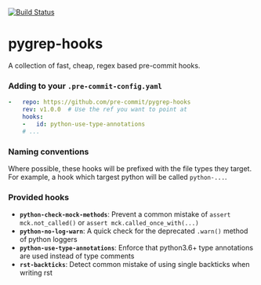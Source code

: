 [![Build Status](https://travis-ci.org/pre-commit/pygrep-hooks.svg?branch=master)](https://travis-ci.org/pre-commit/pygrep-hooks)

pygrep-hooks
============

A collection of fast, cheap, regex based pre-commit hooks.


### Adding to your `.pre-commit-config.yaml`

```yaml
-   repo: https://github.com/pre-commit/pygrep-hooks
    rev: v1.0.0  # Use the ref you want to point at
    hooks:
    -   id: python-use-type-annotations
    # ...
```

### Naming conventions

Where possible, these hooks will be prefixed with the file types they target.
For example, a hook which targest python will be called `python-...`.

### Provided hooks

[generated]: # (generated)
- **`python-check-mock-methods`**: Prevent a common mistake of `assert mck.not_called()` or `assert mck.called_once_with(...)`
- **`python-no-log-warn`**: A quick check for the deprecated `.warn()` method of python loggers
- **`python-use-type-annotations`**: Enforce that python3.6+ type annotations are used instead of type comments
- **`rst-backticks`**: Detect common mistake of using single backticks when writing rst
